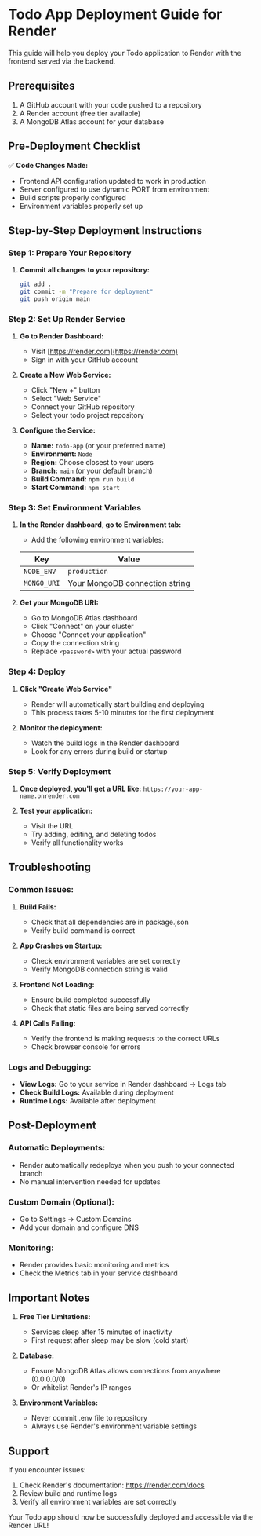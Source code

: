 # Todo App Deployment Guide for Render

This guide will help you deploy your Todo application to Render with the frontend served via the backend.

## Prerequisites

1. A GitHub account with your code pushed to a repository
2. A Render account (free tier available)
3. A MongoDB Atlas account for your database

## Pre-Deployment Checklist

✅ **Code Changes Made:**
- Frontend API configuration updated to work in production
- Server configured to use dynamic PORT from environment
- Build scripts properly configured
- Environment variables properly set up

## Step-by-Step Deployment Instructions

### Step 1: Prepare Your Repository

1. **Commit all changes to your repository:**
   ```bash
   git add .
   git commit -m "Prepare for deployment"
   git push origin main
   ```

### Step 2: Set Up Render Service

1. **Go to Render Dashboard:**
   - Visit [https://render.com](https://render.com)
   - Sign in with your GitHub account

2. **Create a New Web Service:**
   - Click "New +" button
   - Select "Web Service"
   - Connect your GitHub repository
   - Select your todo project repository

3. **Configure the Service:**
   - **Name:** `todo-app` (or your preferred name)
   - **Environment:** `Node`
   - **Region:** Choose closest to your users
   - **Branch:** `main` (or your default branch)
   - **Build Command:** `npm run build`
   - **Start Command:** `npm start`

### Step 3: Set Environment Variables

1. **In the Render dashboard, go to Environment tab:**
   - Add the following environment variables:
   
   | Key | Value |
   |-----|-------|
   | `NODE_ENV` | `production` |
   | `MONGO_URI` | Your MongoDB connection string |

2. **Get your MongoDB URI:**
   - Go to MongoDB Atlas dashboard
   - Click "Connect" on your cluster
   - Choose "Connect your application"
   - Copy the connection string
   - Replace `<password>` with your actual password

### Step 4: Deploy

1. **Click "Create Web Service"**
   - Render will automatically start building and deploying
   - This process takes 5-10 minutes for the first deployment

2. **Monitor the deployment:**
   - Watch the build logs in the Render dashboard
   - Look for any errors during build or startup

### Step 5: Verify Deployment

1. **Once deployed, you'll get a URL like:**
   `https://your-app-name.onrender.com`

2. **Test your application:**
   - Visit the URL
   - Try adding, editing, and deleting todos
   - Verify all functionality works

## Troubleshooting

### Common Issues:

1. **Build Fails:**
   - Check that all dependencies are in package.json
   - Verify build command is correct

2. **App Crashes on Startup:**
   - Check environment variables are set correctly
   - Verify MongoDB connection string is valid

3. **Frontend Not Loading:**
   - Ensure build completed successfully
   - Check that static files are being served correctly

4. **API Calls Failing:**
   - Verify the frontend is making requests to the correct URLs
   - Check browser console for errors

### Logs and Debugging:

- **View Logs:** Go to your service in Render dashboard → Logs tab
- **Check Build Logs:** Available during deployment
- **Runtime Logs:** Available after deployment

## Post-Deployment

### Automatic Deployments:
- Render automatically redeploys when you push to your connected branch
- No manual intervention needed for updates

### Custom Domain (Optional):
- Go to Settings → Custom Domains
- Add your domain and configure DNS

### Monitoring:
- Render provides basic monitoring and metrics
- Check the Metrics tab in your service dashboard

## Important Notes

1. **Free Tier Limitations:**
   - Services sleep after 15 minutes of inactivity
   - First request after sleep may be slow (cold start)

2. **Database:**
   - Ensure MongoDB Atlas allows connections from anywhere (0.0.0.0/0)
   - Or whitelist Render's IP ranges

3. **Environment Variables:**
   - Never commit .env file to repository
   - Always use Render's environment variable settings

## Support

If you encounter issues:
1. Check Render's documentation: https://render.com/docs
2. Review build and runtime logs
3. Verify all environment variables are set correctly

Your Todo app should now be successfully deployed and accessible via the Render URL!
